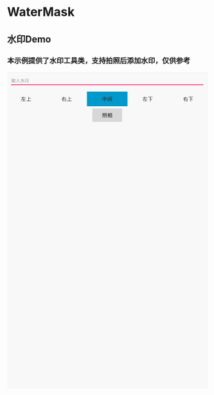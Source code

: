 # WaterMask 
## 水印Demo 
### 本示例提供了水印工具类，支持拍照后添加水印，仅供参考
![](https://github.com/Yuhoon/WaterMask/blob/master/app/src/main/res/drawable/demo.gif)
